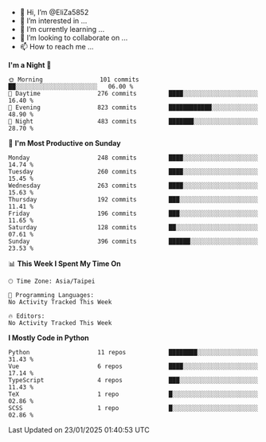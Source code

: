 - 👋 Hi, I’m @EliZa5852
- 👀 I’m interested in ...
- 🌱 I’m currently learning ...
- 💞️ I’m looking to collaborate on ...
- 📫 How to reach me ...

<!--START_SECTION:waka-->
**I'm a Night 🦉** 

```text
🌞 Morning                101 commits         ██░░░░░░░░░░░░░░░░░░░░░░░   06.00 % 
🌆 Daytime                276 commits         ████░░░░░░░░░░░░░░░░░░░░░   16.40 % 
🌃 Evening                823 commits         ████████████░░░░░░░░░░░░░   48.90 % 
🌙 Night                  483 commits         ███████░░░░░░░░░░░░░░░░░░   28.70 % 
```
📅 **I'm Most Productive on Sunday** 

```text
Monday                   248 commits         ████░░░░░░░░░░░░░░░░░░░░░   14.74 % 
Tuesday                  260 commits         ████░░░░░░░░░░░░░░░░░░░░░   15.45 % 
Wednesday                263 commits         ████░░░░░░░░░░░░░░░░░░░░░   15.63 % 
Thursday                 192 commits         ███░░░░░░░░░░░░░░░░░░░░░░   11.41 % 
Friday                   196 commits         ███░░░░░░░░░░░░░░░░░░░░░░   11.65 % 
Saturday                 128 commits         ██░░░░░░░░░░░░░░░░░░░░░░░   07.61 % 
Sunday                   396 commits         ██████░░░░░░░░░░░░░░░░░░░   23.53 % 
```


📊 **This Week I Spent My Time On** 

```text
🕑︎ Time Zone: Asia/Taipei

💬 Programming Languages: 
No Activity Tracked This Week

🔥 Editors: 
No Activity Tracked This Week
```

**I Mostly Code in Python** 

```text
Python                   11 repos            ████████░░░░░░░░░░░░░░░░░   31.43 % 
Vue                      6 repos             ████░░░░░░░░░░░░░░░░░░░░░   17.14 % 
TypeScript               4 repos             ███░░░░░░░░░░░░░░░░░░░░░░   11.43 % 
TeX                      1 repo              █░░░░░░░░░░░░░░░░░░░░░░░░   02.86 % 
SCSS                     1 repo              █░░░░░░░░░░░░░░░░░░░░░░░░   02.86 % 
```




 Last Updated on 23/01/2025 01:40:53 UTC
<!--END_SECTION:waka-->
